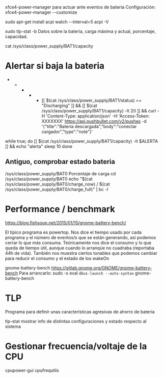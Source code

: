 xfce4-power-manager
para actuar ante eventos de bateria
Configuración:
xfce4-power-manager --customize


sudo apt-get install acpi
watch --interval=5 acpi -V

sudo tlp-stat -b
  Datos sobre la bateria, carga máxima y actual, porcentaje, capacidad.


cat /sys/class/power_supply/BAT1/capacity


# Alertar si baja la bateria
* * * * * [[ $(cat /sys/class/power_supply/BAT1/status) == "Discharging" ]] && [[ $(cat /sys/class/power_supply/BAT1/capacity) -lt 20 ]] && curl -H 'Content-Type: application/json' -H 'Access-Token: XXXXXXX' https://api.pushbullet.com/v2/pushes -d '{"title":"Bateria descargada","body":"conectar cargador","type":"note"}'


while true; do
[[ $(cat /sys/class/power_supply/BAT1/capacity) -lt $ALERTA ]] && echo "alerta"
sleep 10
done


## Antiguo, comprobar estado bateria
/sys/class/power_supply/BAT0
Porcentaje de carga
cd /sys/class/power_supply/BAT0
echo "$(cat /sys/class/power_supply/BAT0/charge_now) / $(cat /sys/class/power_supply/BAT0/charge_full)" | bc -l



# Performance / benchmark
https://blog.fishsoup.net/2015/01/15/gnome-battery-bench/

El típico programa es powertop.
Nos dice el tiempo usado por cada programa y el número de eventos/s que se están generando, así podemos cerrar lo que más consuma.
Teóricamente nos dice el consumo y lo que queda de tiempo útil, aunque cuando lo arranqúe no cuadraba (reportaba 44h de vida).
También nos muestra ciertos tunables que podemos cambiar para reducir el consumo y el estado de los wakeOn


gnome-battery-bench
https://gitlab.gnome.org/GNOME/gnome-battery-bench
Para arrancarlo:
sudo -s
eval `dbus-launch --auto-syntax`
gnome-battery-bench


# TLP
Programa para definir unas características agresivas de ahorro de batería

tlp-stat
mostrar info de distintas configuraciones y estado respecto al sistema


# Gestionar frecuencia/voltaje de la CPU
cpupower-gui
cpufrequtils


